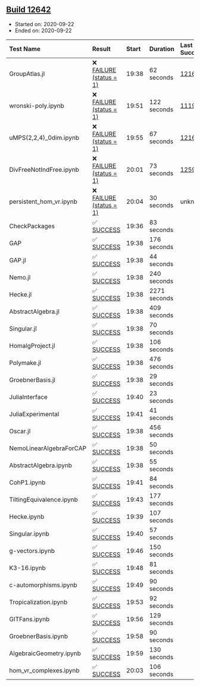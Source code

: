 ## [Build 12642](https://oscarci.mathematik.uni-kl.de/job/oscar/12642/)

* Started on: 2020-09-22
* Ended on: 2020-09-22

| Test Name    | Result | Start | Duration | Last Success | First Failure |
|:-------------|:-------|:------|:---------|:-------------|:--------------|
| GroupAtlas.jl | ❌ [FAILURE (status = 1)](https://oscarci.mathematik.uni-kl.de/job/oscar/12642/artifact/logs/build-12642/GroupAtlas.jl.log) | 19:38 | 62 seconds | [12167](https://oscarci.mathematik.uni-kl.de/job/oscar/12167/) | [12168](https://oscarci.mathematik.uni-kl.de/job/oscar/12168/) |
| wronski-poly.ipynb | ❌ [FAILURE (status = 1)](https://oscarci.mathematik.uni-kl.de/job/oscar/12642/artifact/logs/build-12642/wronski-poly.ipynb.log) | 19:51 | 122 seconds | [11192](https://oscarci.mathematik.uni-kl.de/job/oscar/11192/) | [11193](https://oscarci.mathematik.uni-kl.de/job/oscar/11193/) |
| uMPS(2,2,4)_0dim.ipynb | ❌ [FAILURE (status = 1)](https://oscarci.mathematik.uni-kl.de/job/oscar/12642/artifact/logs/build-12642/uMPS-2-2-4-_0dim.ipynb.log) | 19:55 | 67 seconds | [12167](https://oscarci.mathematik.uni-kl.de/job/oscar/12167/) | [12168](https://oscarci.mathematik.uni-kl.de/job/oscar/12168/) |
| DivFreeNotIndFree.ipynb | ❌ [FAILURE (status = 1)](https://oscarci.mathematik.uni-kl.de/job/oscar/12642/artifact/logs/build-12642/DivFreeNotIndFree.ipynb.log) | 20:01 | 73 seconds | [12594](https://oscarci.mathematik.uni-kl.de/job/oscar/12594/) | [12595](https://oscarci.mathematik.uni-kl.de/job/oscar/12595/) |
| persistent_hom_vr.ipynb | ❌ [FAILURE (status = 1)](https://oscarci.mathematik.uni-kl.de/job/oscar/12642/artifact/logs/build-12642/persistent_hom_vr.ipynb.log) | 20:04 | 30 seconds | unknown | unknown |
| CheckPackages | ✅ [SUCCESS](https://oscarci.mathematik.uni-kl.de/job/oscar/12642/artifact/logs/build-12642/CheckPackages.log) | 19:36 | 83 seconds |  |  |
| GAP | ✅ [SUCCESS](https://oscarci.mathematik.uni-kl.de/job/oscar/12642/artifact/logs/build-12642/GAP.log) | 19:38 | 176 seconds |  |  |
| GAP.jl | ✅ [SUCCESS](https://oscarci.mathematik.uni-kl.de/job/oscar/12642/artifact/logs/build-12642/GAP.jl.log) | 19:38 | 44 seconds |  |  |
| Nemo.jl | ✅ [SUCCESS](https://oscarci.mathematik.uni-kl.de/job/oscar/12642/artifact/logs/build-12642/Nemo.jl.log) | 19:38 | 240 seconds |  |  |
| Hecke.jl | ✅ [SUCCESS](https://oscarci.mathematik.uni-kl.de/job/oscar/12642/artifact/logs/build-12642/Hecke.jl.log) | 19:38 | 2271 seconds |  |  |
| AbstractAlgebra.jl | ✅ [SUCCESS](https://oscarci.mathematik.uni-kl.de/job/oscar/12642/artifact/logs/build-12642/AbstractAlgebra.jl.log) | 19:38 | 409 seconds |  |  |
| Singular.jl | ✅ [SUCCESS](https://oscarci.mathematik.uni-kl.de/job/oscar/12642/artifact/logs/build-12642/Singular.jl.log) | 19:38 | 70 seconds |  |  |
| HomalgProject.jl | ✅ [SUCCESS](https://oscarci.mathematik.uni-kl.de/job/oscar/12642/artifact/logs/build-12642/HomalgProject.jl.log) | 19:38 | 106 seconds |  |  |
| Polymake.jl | ✅ [SUCCESS](https://oscarci.mathematik.uni-kl.de/job/oscar/12642/artifact/logs/build-12642/Polymake.jl.log) | 19:38 | 476 seconds |  |  |
| GroebnerBasis.jl | ✅ [SUCCESS](https://oscarci.mathematik.uni-kl.de/job/oscar/12642/artifact/logs/build-12642/GroebnerBasis.jl.log) | 19:38 | 29 seconds |  |  |
| JuliaInterface | ✅ [SUCCESS](https://oscarci.mathematik.uni-kl.de/job/oscar/12642/artifact/logs/build-12642/JuliaInterface.log) | 19:40 | 23 seconds |  |  |
| JuliaExperimental | ✅ [SUCCESS](https://oscarci.mathematik.uni-kl.de/job/oscar/12642/artifact/logs/build-12642/JuliaExperimental.log) | 19:41 | 41 seconds |  |  |
| Oscar.jl | ✅ [SUCCESS](https://oscarci.mathematik.uni-kl.de/job/oscar/12642/artifact/logs/build-12642/Oscar.jl.log) | 19:38 | 456 seconds |  |  |
| NemoLinearAlgebraForCAP | ✅ [SUCCESS](https://oscarci.mathematik.uni-kl.de/job/oscar/12642/artifact/logs/build-12642/NemoLinearAlgebraForCAP.log) | 19:38 | 50 seconds |  |  |
| AbstractAlgebra.ipynb | ✅ [SUCCESS](https://oscarci.mathematik.uni-kl.de/job/oscar/12642/artifact/logs/build-12642/AbstractAlgebra.ipynb.log) | 19:38 | 55 seconds |  |  |
| CohP1.ipynb | ✅ [SUCCESS](https://oscarci.mathematik.uni-kl.de/job/oscar/12642/artifact/logs/build-12642/CohP1.ipynb.log) | 19:41 | 84 seconds |  |  |
| TiltingEquivalence.ipynb | ✅ [SUCCESS](https://oscarci.mathematik.uni-kl.de/job/oscar/12642/artifact/logs/build-12642/TiltingEquivalence.ipynb.log) | 19:43 | 177 seconds |  |  |
| Hecke.ipynb | ✅ [SUCCESS](https://oscarci.mathematik.uni-kl.de/job/oscar/12642/artifact/logs/build-12642/Hecke.ipynb.log) | 19:39 | 107 seconds |  |  |
| Singular.ipynb | ✅ [SUCCESS](https://oscarci.mathematik.uni-kl.de/job/oscar/12642/artifact/logs/build-12642/Singular.ipynb.log) | 19:40 | 57 seconds |  |  |
| g-vectors.ipynb | ✅ [SUCCESS](https://oscarci.mathematik.uni-kl.de/job/oscar/12642/artifact/logs/build-12642/g-vectors.ipynb.log) | 19:46 | 150 seconds |  |  |
| K3-16.ipynb | ✅ [SUCCESS](https://oscarci.mathematik.uni-kl.de/job/oscar/12642/artifact/logs/build-12642/K3-16.ipynb.log) | 19:48 | 81 seconds |  |  |
| c-automorphisms.ipynb | ✅ [SUCCESS](https://oscarci.mathematik.uni-kl.de/job/oscar/12642/artifact/logs/build-12642/c-automorphisms.ipynb.log) | 19:49 | 90 seconds |  |  |
| Tropicalization.ipynb | ✅ [SUCCESS](https://oscarci.mathematik.uni-kl.de/job/oscar/12642/artifact/logs/build-12642/Tropicalization.ipynb.log) | 19:53 | 92 seconds |  |  |
| GITFans.ipynb | ✅ [SUCCESS](https://oscarci.mathematik.uni-kl.de/job/oscar/12642/artifact/logs/build-12642/GITFans.ipynb.log) | 19:56 | 129 seconds |  |  |
| GroebnerBasis.ipynb | ✅ [SUCCESS](https://oscarci.mathematik.uni-kl.de/job/oscar/12642/artifact/logs/build-12642/GroebnerBasis.ipynb.log) | 19:58 | 90 seconds |  |  |
| AlgebraicGeometry.ipynb | ✅ [SUCCESS](https://oscarci.mathematik.uni-kl.de/job/oscar/12642/artifact/logs/build-12642/AlgebraicGeometry.ipynb.log) | 19:59 | 130 seconds |  |  |
| hom_vr_complexes.ipynb | ✅ [SUCCESS](https://oscarci.mathematik.uni-kl.de/job/oscar/12642/artifact/logs/build-12642/hom_vr_complexes.ipynb.log) | 20:03 | 106 seconds |  |  |
